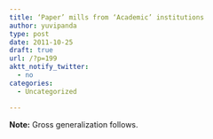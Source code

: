 ```yaml
---
title: ‘Paper’ mills from ‘Academic’ institutions
author: yuvipanda
type: post
date: 2011-10-25
draft: true
url: /?p=199
aktt_notify_twitter:
  - no
categories:
  - Uncategorized

---
```

**Note:** Gross generalization follows.